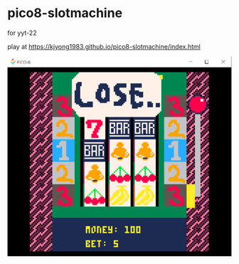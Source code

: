 # pico8-slotmachine

for yyt-22

play at https://kjyong1983.github.io/pico8-slotmachine/index.html

![alt image](Screenshot.png)